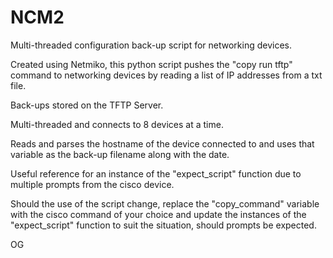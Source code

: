 # NCM2
Multi-threaded configuration back-up script for networking devices.

Created using Netmiko, this python script pushes the "copy run tftp" command to networking devices by reading a list of IP addresses from a txt file. 

Back-ups stored on the TFTP Server.

Multi-threaded and connects to 8 devices at a time.

Reads and parses the hostname of the device connected to and uses that variable as the back-up filename along with the date.

Useful reference for an instance of the "expect_script" function due to multiple prompts from the cisco device.

Should the use of the script change, replace the "copy_command" variable with the cisco command of your choice and update the instances of the "expect_script" function to suit the situation, should prompts be expected.

OG

